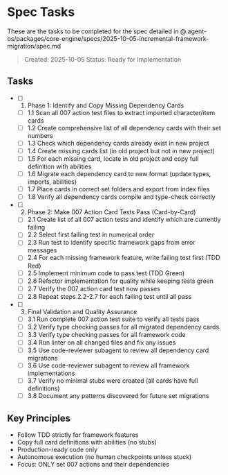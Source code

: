 # Spec Tasks

These are the tasks to be completed for the spec detailed in @.agent-os/packages/core-engine/specs/2025-10-05-incremental-framework-migration/spec.md

> Created: 2025-10-05
> Status: Ready for Implementation

## Tasks

- [ ] 1. Phase 1: Identify and Copy Missing Dependency Cards
  - [ ] 1.1 Scan all 007 action test files to extract imported character/item cards
  - [ ] 1.2 Create comprehensive list of all dependency cards with their set numbers
  - [ ] 1.3 Check which dependency cards already exist in new project
  - [ ] 1.4 Create missing cards list (in old project but not in new project)
  - [ ] 1.5 For each missing card, locate in old project and copy full definition with abilities
  - [ ] 1.6 Migrate each dependency card to new format (update types, imports, abilities)
  - [ ] 1.7 Place cards in correct set folders and export from index files
  - [ ] 1.8 Verify all dependency cards compile and type-check correctly

- [ ] 2. Phase 2: Make 007 Action Card Tests Pass (Card-by-Card)
  - [ ] 2.1 Create list of all 007 action tests and identify which are currently failing
  - [ ] 2.2 Select first failing test in numerical order
  - [ ] 2.3 Run test to identify specific framework gaps from error messages
  - [ ] 2.4 For each missing framework feature, write failing test first (TDD Red)
  - [ ] 2.5 Implement minimum code to pass test (TDD Green)
  - [ ] 2.6 Refactor implementation for quality while keeping tests green
  - [ ] 2.7 Verify the 007 action card test now passes
  - [ ] 2.8 Repeat steps 2.2-2.7 for each failing test until all pass

- [ ] 3. Final Validation and Quality Assurance
  - [ ] 3.1 Run complete 007 action test suite to verify all tests pass
  - [ ] 3.2 Verify type checking passes for all migrated dependency cards
  - [ ] 3.3 Verify type checking passes for all framework code
  - [ ] 3.4 Run linter on all changed files and fix any issues
  - [ ] 3.5 Use code-reviewer subagent to review all dependency card migrations
  - [ ] 3.6 Use code-reviewer subagent to review all framework implementations
  - [ ] 3.7 Verify no minimal stubs were created (all cards have full definitions)
  - [ ] 3.8 Document any patterns discovered for future set migrations

## Key Principles

- Follow TDD strictly for framework features
- Copy full card definitions with abilities (no stubs)
- Production-ready code only
- Autonomous execution (no human checkpoints unless stuck)
- Focus: ONLY set 007 actions and their dependencies
